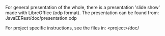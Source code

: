 For general presentation of the whole, there is a presentation 'slide show' made with LibreOffice (odp format).
The presentation can be found from:
JavaEERest/doc/presentation.odp

For project specific instructions, see the files in:
&lt;project&gt;/doc/
